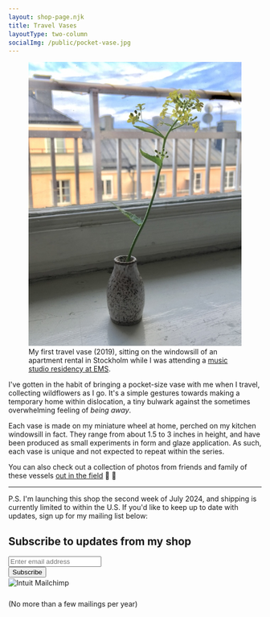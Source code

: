 ```yaml
---
layout: shop-page.njk
title: Travel Vases
layoutType: two-column
socialImg: /public/pocket-vase.jpg
---
```

<figure class="figure-medium" >
  <img src="/public/pocket-vase.jpg" alt="photo of a travel vase on a windowsill">
  <figcaption>My first travel vase (2019), sitting on the windowsill of an apartment rental in Stockholm while I was attending a <a href="/projects/weaving" target="_blank">music studio residency at EMS</a>.</figcaption>
</figure>

I've gotten in the habit of bringing a pocket-size vase with me when I travel, collecting wildflowers as I go. It's a simple gestures towards making a temporary home within dislocation, a tiny bulwark against the sometimes overwhelming feeling of _being away_.

Each vase is made on my miniature wheel at home, perched on my kitchen windowsill in fact. They range from about 1.5 to 3 inches in height, and have been produced as small experiments in form and glaze application. As such, each vase is unique and not expected to repeat within the series.

You can also check out a collection of photos from friends and family of these vessels [out in the field](/projects/travel-vases) 🌻 🏺

* * *

P.S. I'm launching this shop the second week of July 2024, and shipping is currently limited to within the U.S. If you'd like to keep up to date with updates, sign up for my mailing list below:

<div id="mc_embed_shell">
<div id="mc_embed_signup">
  <form action="https://gmail.us17.list-manage.com/subscribe/post?u=b7633fa6a9f5102615176078a&amp;id=a831f2671d&amp;f_id=00cce8e3f0" method="post" id="mc-embedded-subscribe-form" name="mc-embedded-subscribe-form" class="validate" target="_blank">
    <div id="mc_embed_signup_scroll"><h2>Subscribe to updates from my shop</h2>
      <!-- <div class="indicates-required"><span class="asterisk">*</span> indicates required</div> -->
      <div class="mc-field-group">
        <!-- <label for="mce-EMAIL">Email Address <span class="asterisk">*</span></label> -->
        <input type="email" name="EMAIL" class="required email" id="mce-EMAIL" required="" value="" placeholder="Enter email address"></div>
    <div id="mce-responses" class="clear foot">
        <div class="response" id="mce-error-response" style="display: none;"></div>
        <div class="response" id="mce-success-response" style="display: none;"></div>
    </div>
    <div aria-hidden="true" style="position: absolute; left: -5000px;">
        /* real people should not fill this in and expect good things - do not remove this or risk form bot signups */
        <input type="text" name="b_b7633fa6a9f5102615176078a_a831f2671d" tabindex="-1" value="">
    </div>
      <div class="optionalParent">
        <div class="clear foot">
          <input type="submit" name="subscribe" id="mc-embedded-subscribe" class="button" value="Subscribe">
            <p style="margin: 0px auto;"><a href="http://eepurl.com/iPQQbU" title="Mailchimp - email marketing made easy and fun"><span style="display: inline-block; background-color: transparent; border-radius: 4px;"><img class="refferal_badge" src="https://digitalasset.intuit.com/render/content/dam/intuit/mc-fe/en_us/images/intuit-mc-rewards-text-dark.svg" alt="Intuit Mailchimp" style="width: 220px; height: 40px; display: flex; padding: 2px 0px; justify-content: center; align-items: center;"></span></a></p>
        </div>
      </div>
    </div>
  </form>
  <span class="signup-description">(No more than a few mailings per year)</span>
</div>
<script type="text/javascript" src="//s3.amazonaws.com/downloads.mailchimp.com/js/mc-validate.js"></script><script type="text/javascript">(function($) {window.fnames = new Array(); window.ftypes = new Array();fnames[0]='EMAIL';ftypes[0]='email';fnames[1]='FNAME';ftypes[1]='text';fnames[2]='LNAME';ftypes[2]='text';fnames[3]='ADDRESS';ftypes[3]='address';fnames[4]='PHONE';ftypes[4]='phone';fnames[5]='MSG';ftypes[5]='text';}(jQuery));var $mcj = jQuery.noConflict(true);</script></div>
